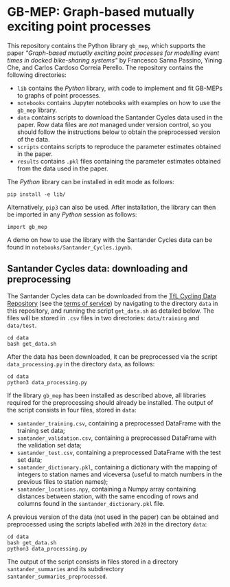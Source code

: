 # GB-MEP: Graph-based mutually exciting point processes

This repository contains the Python library `gb_mep`, which supports the paper *"Graph-based mutually exciting point processes for modelling event times in docked bike-sharing systems"* by Francesco Sanna Passino, Yining Che, and Carlos Cardoso Correia Perello. The repository contains the following directories:

* `lib` contains the _Python_ library, with code to implement and fit GB-MEPs to graphs of point processes.
* `notebooks` contains Jupyter notebooks with examples on how to use the `gb_mep` library.
* `data` contains scripts to download the Santander Cycles data used in the paper. Row data files are *not* managed under version control, so you should follow the instructions below to obtain the preprocessed version of the data.
* `scripts` contains scripts to reproduce the parameter estimates obtained in the paper.
* `results` contains `.pkl` files containing the parameter estimates obtained from the data used in the paper. 

The _Python_ library can be installed in edit mode as follows:
```
pip install -e lib/
```
Alternatively, `pip3` can also be used. After installation, the library can then be imported in any _Python_ session as follows:
```python3
import gb_mep
```
A demo on how to use the library with the Santander Cycles data can be found in `notebooks/Santander_Cycles.ipynb`.

## Santander Cycles data: downloading and preprocessing
The Santander Cycles data can be downloaded from the [TfL Cycling Data Repository](https://cycling.data.tfl.gov.uk/) (see the [terms of service](https://tfl.gov.uk/corporate/terms-and-conditions/transport-data-service)) by navigating to the directory `data` in this repository, and running the script `get_data.sh` as detailed below. The files will be stored in `.csv` files in two directories: `data/training` and `data/test`. 
```
cd data
bash get_data.sh
```
After the data has been downloaded, it can be preprocessed via the script `data_processing.py` in the directory `data`, as follows:
```
cd data
python3 data_processing.py
```
If the library `gb_mep` has been installed as described above, all libraries required for the preprocessing should already be installed. The output of the script consists in four files, stored in `data`:
- `santander_training.csv`, containing a preprocessed DataFrame with the training set data;
- `santander_validation.csv`, containing a preprocessed DataFrame with the validation set data;
- `santander_test.csv`, containing a preprocessed DataFrame with the test set data;
- `santander_dictionary.pkl`, containing a dictionary with the mapping of integers to station names and viceversa (useful to match numbers in the previous files to station names);
- `santander_locations.npy`, containing a Numpy array containing distances between station, with the same encoding of rows and columns found in the `santander_dictionary.pkl` file. 

A previous version of the data (not used in the paper) can be obtained and preprocessed using the scripts labelled with `2020` in the directory `data`:
```
cd data
bash get_data.sh
python3 data_processing.py
```
The output of the script consists in files stored in a directory `santander_summaries` and its subdirectory `santander_summaries_preprocessed`. 
